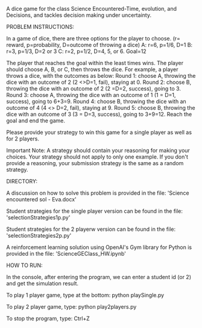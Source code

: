 A dice game for the class Science Encountered-Time, evolution, and Decisions, and tackles decision making under uncertainty. 

PROBLEM INSTRUCTIONS:

In a game of dice, there are three options for the player to choose. 
(r= reward, p=probability, D=outcome of throwing a dice)
A: r=6, p=1/6, D=1
B: r=3, p=1/3, D=2 or 3
C: r=2, p=1/2, D=4, 5, or 6.
Goal=12

The player that reaches the goal within the least times wins.
The player should choose A, B, or C, then throws the dice.
For example, a player throws a dice, with the outcomes as below:
Round 1: choose A, throwing the dice with an outcome of 2 (2 <>D=1, fail), staying at 0.
Round 2: choose B, throwing the dice with an outcome of 2 (2 =D=2, success), going to 3.
Round 3: choose A, throwing the dice with an outcome of 1 (1 = D=1, success), going to 6+3=9.
Round 4: choose B, throwing the dice with an outcome of 4 (4 <> D=2, fail), staying at 9.
Round 5: choose B, throwing the dice with an outcome of 3 (3 = D=3, success), going to 3+9=12.
Reach the goal and end the game.

Please provide your strategy to win this game for a single player as well as for 2 players.

Important Note: A strategy should contain your reasoning for making your choices. Your strategy should not apply to only one example. If you don't provide a reasoning, your submission strategy is the same as a random strategy.

DIRECTORY:

A discussion on how to solve this problem is provided in the file:
'Science encountered sol - Eva.docx'

Student strategies for the single player version can be found in the file: 'selectionStrategies1p.py'

Student strategies for the 2 playerw version can be found in the file: 'selectionStrategies2p.py'

A reinforcement learning solution using OpenAI's Gym library for Python is provided in the file:
'ScienceGEClass_HW.ipynb'

HOW TO RUN:

In the console, after entering the program, we can enter a student id (or 2) and get the simulation result.

To play 1 player game, type at the bottom:
python playSingle.py

To play 2 player game, type:
python play2players.py

To stop the program, type:
Ctrl+Z

